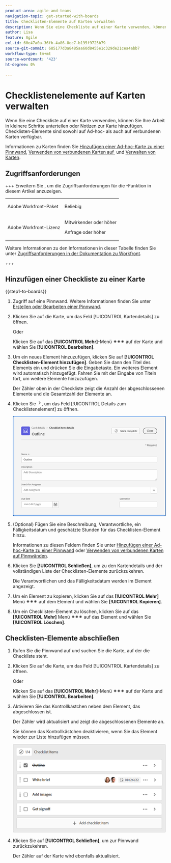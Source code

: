```yaml
---
product-area: agile-and-teams
navigation-topic: get-started-with-boards
title: Checklisten-Elemente auf Karten verwalten
description: Wenn Sie eine Checkliste auf einer Karte verwenden, können Sie Ihre Arbeit in kleinere Schritte unterteilen oder Notizen zur Karte hinzufügen. Checklisten-Elemente sind sowohl auf Ad-hoc- als auch auf verbundenen Karten verfügbar.
author: Lisa
feature: Agile
exl-id: 60e47a0a-36fb-4a86-8ec7-b135f9725b79
source-git-commit: 685177d3a8485aa60d8455e1c329de21cea4abb7
workflow-type: tm+mt
source-wordcount: '423'
ht-degree: 0%

---
```


# Checklistenelemente auf Karten verwalten

Wenn Sie eine Checkliste auf einer Karte verwenden, können Sie Ihre Arbeit in kleinere Schritte unterteilen oder Notizen zur Karte hinzufügen. Checklisten-Elemente sind sowohl auf Ad-hoc- als auch auf verbundenen Karten verfügbar.

Informationen zu Karten finden Sie [Hinzufügen einer Ad-hoc-Karte zu einer Pinnwand](/help/quicksilver/agile/get-started-with-boards/add-card-to-board.md), [Verwenden von verbundenen Karten auf &#x200B;](/help/quicksilver/agile/get-started-with-boards/connected-cards.md) und [Verwalten von Karten](/help/quicksilver/agile/get-started-with-boards/move-board-items.md).

## Zugriffsanforderungen

+++ Erweitern Sie , um die Zugriffsanforderungen für die -Funktion in diesem Artikel anzuzeigen.

<table style="table-layout:auto"> 
 <col> 
 <col> 
 <tbody> 
  <tr> 
   <td role="rowheader">Adobe Workfront-Paket</td> 
   <td> <p>Beliebig</p> </td> 
  </tr> 
  <tr> 
   <td role="rowheader">Adobe Workfront-Lizenz</td> 
   <td> 
   <p>Mitwirkender oder höher</p> 
   <p>Anfrage oder höher</p>
   </td> 
  </tr> 
 </tbody> 
</table>

Weitere Informationen zu den Informationen in dieser Tabelle finden Sie unter [Zugriffsanforderungen in der Dokumentation zu Workfront](/help/quicksilver/administration-and-setup/add-users/access-levels-and-object-permissions/access-level-requirements-in-documentation.md).

+++

## Hinzufügen einer Checkliste zu einer Karte

{{step1-to-boards}}

1. Zugriff auf eine Pinnwand. Weitere Informationen finden Sie unter [Erstellen oder Bearbeiten einer Pinnwand](../../agile/get-started-with-boards/create-edit-board.md).
1. Klicken Sie auf die Karte, um das Feld [!UICONTROL Kartendetails] zu öffnen.

   Oder

   Klicken Sie auf das **[!UICONTROL Mehr]**-Menü ![Mehr](assets/more-icon-spectrum.png) auf der Karte und wählen Sie **[!UICONTROL Bearbeiten]**.

1. Um ein neues Element hinzuzufügen, klicken Sie auf **[!UICONTROL Checklisten-Element hinzufügen]**. Geben Sie dann den Titel des Elements ein und drücken Sie die Eingabetaste. Ein weiteres Element wird automatisch hinzugefügt. Fahren Sie mit der Eingabe von Titeln fort, um weitere Elemente hinzuzufügen.

   Der Zähler oben in der Checkliste zeigt die Anzahl der abgeschlossenen Elemente und die Gesamtzahl der Elemente an.

1. Klicken Sie ![Detailsymbol](assets/checklist-chevron.png), um das Feld [!UICONTROL Details zum Checklistenelement] zu öffnen.

   ![Checklistenelement-Detailfeld](assets/checklist-item-details.png)

1. (Optional) Fügen Sie eine Beschreibung, Verantwortliche, ein Fälligkeitsdatum und geschätzte Stunden für das Checklisten-Element hinzu.

   Informationen zu diesen Feldern finden Sie unter [Hinzufügen einer Ad-hoc-Karte zu einer Pinnwand](/help/quicksilver/agile/get-started-with-boards/add-card-to-board.md) oder [Verwenden von verbundenen Karten auf Pinnwänden](/help/quicksilver/agile/get-started-with-boards/connected-cards.md).

1. Klicken Sie **[!UICONTROL Schließen]**, um zu den Kartendetails und der vollständigen Liste der Checklisten-Elemente zurückzukehren.

   Die Verantwortlichen und das Fälligkeitsdatum werden im Element angezeigt.

1. Um ein Element zu kopieren, klicken Sie auf das **[!UICONTROL Mehr]** Menü ![Mehr](assets/more-icon-spectrum.png) auf dem Element und wählen Sie **[!UICONTROL Kopieren]**.
1. Um ein Checklisten-Element zu löschen, klicken Sie auf das **[!UICONTROL Mehr]** Menü ![Mehr](assets/more-icon-spectrum.png) auf das Element und wählen Sie **[!UICONTROL Löschen]**.

## Checklisten-Elemente abschließen

1. Rufen Sie die Pinnwand auf und suchen Sie die Karte, auf der die Checkliste steht.
1. Klicken Sie auf die Karte, um das Feld [!UICONTROL Kartendetails] zu öffnen.

   Oder

   Klicken Sie auf das **[!UICONTROL Mehr]**-Menü ![Mehr](assets/more-icon-spectrum.png) auf der Karte und wählen Sie **[!UICONTROL Bearbeiten]**.

1. Aktivieren Sie das Kontrollkästchen neben dem Element, das abgeschlossen ist.

   Der Zähler wird aktualisiert und zeigt die abgeschlossenen Elemente an.

   Sie können das Kontrollkästchen deaktivieren, wenn Sie das Element wieder zur Liste hinzufügen müssen.

   ![Abgeschlossenes Checklisten-Element](assets/checklist-items-with-chevron.png)

1. Klicken Sie auf **[!UICONTROL Schließen]**, um zur Pinnwand zurückzukehren.

   Der Zähler auf der Karte wird ebenfalls aktualisiert.
